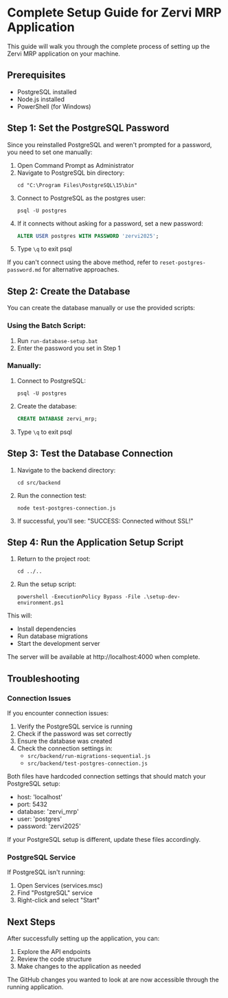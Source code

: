 # Complete Setup Guide for Zervi MRP Application

This guide will walk you through the complete process of setting up the Zervi MRP application on your machine.

## Prerequisites

- PostgreSQL installed
- Node.js installed
- PowerShell (for Windows)

## Step 1: Set the PostgreSQL Password

Since you reinstalled PostgreSQL and weren't prompted for a password, you need to set one manually:

1. Open Command Prompt as Administrator
2. Navigate to PostgreSQL bin directory:
   ```
   cd "C:\Program Files\PostgreSQL\15\bin"
   ```
3. Connect to PostgreSQL as the postgres user:
   ```
   psql -U postgres
   ```
4. If it connects without asking for a password, set a new password:
   ```sql
   ALTER USER postgres WITH PASSWORD 'zervi2025';
   ```
5. Type `\q` to exit psql

If you can't connect using the above method, refer to `reset-postgres-password.md` for alternative approaches.

## Step 2: Create the Database

You can create the database manually or use the provided scripts:

### Using the Batch Script:

1. Run `run-database-setup.bat`
2. Enter the password you set in Step 1

### Manually:

1. Connect to PostgreSQL:
   ```
   psql -U postgres
   ```
2. Create the database:
   ```sql
   CREATE DATABASE zervi_mrp;
   ```
3. Type `\q` to exit psql

## Step 3: Test the Database Connection

1. Navigate to the backend directory:
   ```
   cd src/backend
   ```
2. Run the connection test:
   ```
   node test-postgres-connection.js
   ```
3. If successful, you'll see: "SUCCESS: Connected without SSL!"

## Step 4: Run the Application Setup Script

1. Return to the project root:
   ```
   cd ../..
   ```
2. Run the setup script:
   ```
   powershell -ExecutionPolicy Bypass -File .\setup-dev-environment.ps1
   ```

This will:
- Install dependencies
- Run database migrations
- Start the development server

The server will be available at http://localhost:4000 when complete.

## Troubleshooting

### Connection Issues

If you encounter connection issues:

1. Verify the PostgreSQL service is running
2. Check if the password was set correctly
3. Ensure the database was created
4. Check the connection settings in:
   - `src/backend/run-migrations-sequential.js`
   - `src/backend/test-postgres-connection.js`

Both files have hardcoded connection settings that should match your PostgreSQL setup:
- host: 'localhost'
- port: 5432
- database: 'zervi_mrp'
- user: 'postgres'
- password: 'zervi2025'

If your PostgreSQL setup is different, update these files accordingly.

### PostgreSQL Service

If PostgreSQL isn't running:

1. Open Services (services.msc)
2. Find "PostgreSQL" service
3. Right-click and select "Start"

## Next Steps

After successfully setting up the application, you can:

1. Explore the API endpoints
2. Review the code structure
3. Make changes to the application as needed

The GitHub changes you wanted to look at are now accessible through the running application.